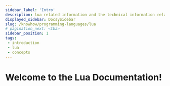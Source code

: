 ```yaml
---
sidebar_label: 'Intro'
description: lua related information and the technical information related to the setup, advanced usage, customization, and update of your devops application.
displayed_sidebar: DocsySidebar
slug: /knowhow/programming-languages/lua
# pagination_next: <tba>
sidebar_position: 1
tags:
 - introduction
 - lua
 - concepts
---
```


# Welcome to the Lua Documentation!